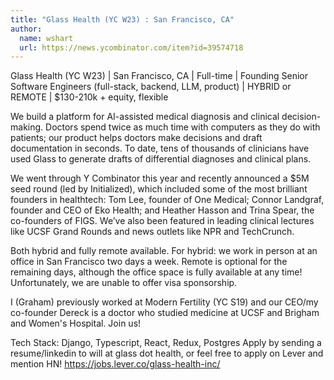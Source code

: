 ```yaml
---
title: "Glass Health (YC W23) : San Francisco, CA"
author:
  name: wshart
  url: https://news.ycombinator.com/item?id=39574718
---
```

Glass Health (YC W23) | San Francisco, CA | Full-time | Founding Senior Software Engineers (full-stack, backend, LLM, product) | HYBRID or REMOTE | $130-210k + equity, flexible

We build a platform for AI-assisted medical diagnosis and clinical decision-making. Doctors spend twice as much time with computers as they do with patients; our product helps doctors make decisions and draft documentation in seconds. To date, tens of thousands of clinicians have used Glass to generate drafts of differential diagnoses and clinical plans.

We went through Y Combinator this year and recently announced a $5M seed round (led by Initialized), which included some of the most brilliant founders in healthtech: Tom Lee, founder of One Medical; Connor Landgraf, founder and CEO of Eko Health; and Heather Hasson and Trina Spear, the co-founders of FIGS. We’ve also been featured in leading clinical lectures like UCSF Grand Rounds and news outlets like NPR and TechCrunch.

Both hybrid and fully remote available. For hybrid: we work in person at an office in San Francisco two days a week. Remote is optional for the remaining days, although the office space is fully available at any time! Unfortunately, we are unable to offer visa sponsorship.

I (Graham) previously worked at Modern Fertility (YC S19) and our CEO&#x2F;my co-founder Dereck is a doctor who studied medicine at UCSF and Brigham and Women&#x27;s Hospital. Join us!

Tech Stack: Django, Typescript, React, Redux, Postgres
Apply by sending a resume&#x2F;linkedin to will at glass dot health, or feel free to apply on Lever and mention HN! 
<a href="https:&#x2F;&#x2F;jobs.lever.co&#x2F;glass-health-inc&#x2F;" rel="nofollow">https:&#x2F;&#x2F;jobs.lever.co&#x2F;glass-health-inc&#x2F;</a>
